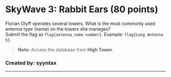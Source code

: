 <h1> SkyWave 3: Rabbit Ears (80 points)</h1>
<p> Florian Olyff operates several towers. What is the most commonly used antenna type (name) on the towers she manages?<br>Submit the flag as <code>flag{antenna_name number}</code>. Example: <code>flag{Long Antenna 5}</code>.</p>
<blockquote><strong>Note:</strong> Access the database from <b>High Tower</b>.</blockquote>
<h3> Created by: <b>syyntax</b></h3>
<hr>
